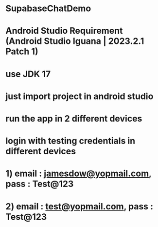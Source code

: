 # SupabaseChatDemo
# Android Studio Requirement (Android Studio Iguana | 2023.2.1 Patch 1)
# use JDK 17
# just import project in android studio
# run the app in 2 different devices
# login with testing credentials in different devices
# 1) email : jamesdow@yopmail.com, pass : Test@123
# 2) email : test@yopmail.com, pass : Test@123

